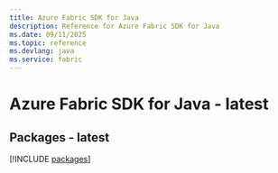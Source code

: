 ```yaml
---
title: Azure Fabric SDK for Java
description: Reference for Azure Fabric SDK for Java
ms.date: 09/11/2025
ms.topic: reference
ms.devlang: java
ms.service: fabric
---
```

# Azure Fabric SDK for Java - latest
## Packages - latest
[!INCLUDE [packages](fabric-index.md)]